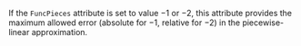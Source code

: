 If the `FuncPieces` attribute is set to value $-1$ or $-2$, this attribute provides the maximum allowed error (absolute
for $-1$, relative for $-2$) in the piecewise-linear approximation.